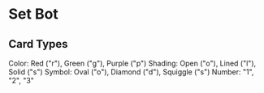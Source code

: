 # Set Bot

## Card Types

Color:   Red ("r"),	Green ("g"),	Purple ("p")
Shading: Open ("o"), 	Lined ("l"),	Solid ("s")
Symbol:  Oval ("o"),	Diamond ("d"),	Squiggle ("s")
Number:  "1",	"2",	"3"
